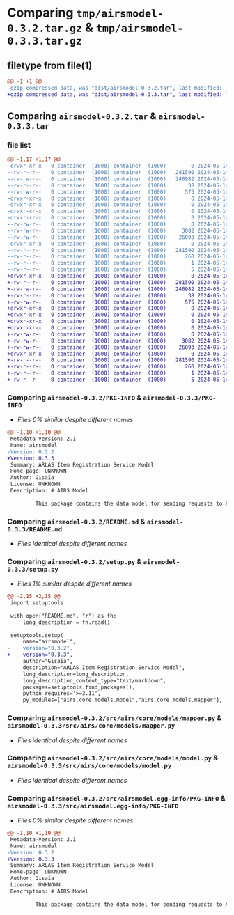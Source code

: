 # Comparing `tmp/airsmodel-0.3.2.tar.gz` & `tmp/airsmodel-0.3.3.tar.gz`

## filetype from file(1)

```diff
@@ -1 +1 @@
-gzip compressed data, was "dist/airsmodel-0.3.2.tar", last modified: Tue May 14 07:06:38 2024, max compression
+gzip compressed data, was "dist/airsmodel-0.3.3.tar", last modified: Tue May 14 09:46:43 2024, max compression
```

## Comparing `airsmodel-0.3.2.tar` & `airsmodel-0.3.3.tar`

### file list

```diff
@@ -1,17 +1,17 @@
-drwxr-xr-x   0 container  (1000) container  (1000)        0 2024-05-14 07:06:37.000000 airsmodel-0.3.2/
--rw-r--r--   0 container  (1000) container  (1000)   281590 2024-05-14 07:06:37.000000 airsmodel-0.3.2/PKG-INFO
--rw-rw-r--   0 container  (1000) container  (1000)   246982 2024-05-14 07:06:36.000000 airsmodel-0.3.2/README.md
--rw-r--r--   0 container  (1000) container  (1000)       38 2024-05-14 07:06:37.000000 airsmodel-0.3.2/setup.cfg
--rw-rw-r--   0 container  (1000) container  (1000)      575 2024-05-14 07:06:36.000000 airsmodel-0.3.2/setup.py
-drwxr-xr-x   0 container  (1000) container  (1000)        0 2024-05-14 07:06:37.000000 airsmodel-0.3.2/src/
-drwxr-xr-x   0 container  (1000) container  (1000)        0 2024-05-14 07:06:37.000000 airsmodel-0.3.2/src/airs/
-drwxr-xr-x   0 container  (1000) container  (1000)        0 2024-05-14 07:06:37.000000 airsmodel-0.3.2/src/airs/core/
-drwxr-xr-x   0 container  (1000) container  (1000)        0 2024-05-14 07:06:37.000000 airsmodel-0.3.2/src/airs/core/models/
--rw-rw-r--   0 container  (1000) container  (1000)        0 2024-05-14 07:06:36.000000 airsmodel-0.3.2/src/airs/core/models/__init__.py
--rw-rw-r--   0 container  (1000) container  (1000)     3082 2024-05-14 07:06:36.000000 airsmodel-0.3.2/src/airs/core/models/mapper.py
--rw-rw-r--   0 container  (1000) container  (1000)    26093 2024-05-14 07:06:36.000000 airsmodel-0.3.2/src/airs/core/models/model.py
-drwxr-xr-x   0 container  (1000) container  (1000)        0 2024-05-14 07:06:37.000000 airsmodel-0.3.2/src/airsmodel.egg-info/
--rw-r--r--   0 container  (1000) container  (1000)   281590 2024-05-14 07:06:37.000000 airsmodel-0.3.2/src/airsmodel.egg-info/PKG-INFO
--rw-r--r--   0 container  (1000) container  (1000)      260 2024-05-14 07:06:37.000000 airsmodel-0.3.2/src/airsmodel.egg-info/SOURCES.txt
--rw-r--r--   0 container  (1000) container  (1000)        1 2024-05-14 07:06:37.000000 airsmodel-0.3.2/src/airsmodel.egg-info/dependency_links.txt
--rw-r--r--   0 container  (1000) container  (1000)        5 2024-05-14 07:06:37.000000 airsmodel-0.3.2/src/airsmodel.egg-info/top_level.txt
+drwxr-xr-x   0 container  (1000) container  (1000)        0 2024-05-14 09:46:43.000000 airsmodel-0.3.3/
+-rw-r--r--   0 container  (1000) container  (1000)   281590 2024-05-14 09:46:43.000000 airsmodel-0.3.3/PKG-INFO
+-rw-rw-r--   0 container  (1000) container  (1000)   246982 2024-05-14 09:46:42.000000 airsmodel-0.3.3/README.md
+-rw-r--r--   0 container  (1000) container  (1000)       38 2024-05-14 09:46:43.000000 airsmodel-0.3.3/setup.cfg
+-rw-rw-r--   0 container  (1000) container  (1000)      575 2024-05-14 09:46:42.000000 airsmodel-0.3.3/setup.py
+drwxr-xr-x   0 container  (1000) container  (1000)        0 2024-05-14 09:46:43.000000 airsmodel-0.3.3/src/
+drwxr-xr-x   0 container  (1000) container  (1000)        0 2024-05-14 09:46:43.000000 airsmodel-0.3.3/src/airs/
+drwxr-xr-x   0 container  (1000) container  (1000)        0 2024-05-14 09:46:43.000000 airsmodel-0.3.3/src/airs/core/
+drwxr-xr-x   0 container  (1000) container  (1000)        0 2024-05-14 09:46:43.000000 airsmodel-0.3.3/src/airs/core/models/
+-rw-rw-r--   0 container  (1000) container  (1000)        0 2024-05-14 09:46:42.000000 airsmodel-0.3.3/src/airs/core/models/__init__.py
+-rw-rw-r--   0 container  (1000) container  (1000)     3082 2024-05-14 09:46:42.000000 airsmodel-0.3.3/src/airs/core/models/mapper.py
+-rw-rw-r--   0 container  (1000) container  (1000)    26093 2024-05-14 09:46:42.000000 airsmodel-0.3.3/src/airs/core/models/model.py
+drwxr-xr-x   0 container  (1000) container  (1000)        0 2024-05-14 09:46:43.000000 airsmodel-0.3.3/src/airsmodel.egg-info/
+-rw-r--r--   0 container  (1000) container  (1000)   281590 2024-05-14 09:46:43.000000 airsmodel-0.3.3/src/airsmodel.egg-info/PKG-INFO
+-rw-r--r--   0 container  (1000) container  (1000)      260 2024-05-14 09:46:43.000000 airsmodel-0.3.3/src/airsmodel.egg-info/SOURCES.txt
+-rw-r--r--   0 container  (1000) container  (1000)        1 2024-05-14 09:46:43.000000 airsmodel-0.3.3/src/airsmodel.egg-info/dependency_links.txt
+-rw-r--r--   0 container  (1000) container  (1000)        5 2024-05-14 09:46:43.000000 airsmodel-0.3.3/src/airsmodel.egg-info/top_level.txt
```

### Comparing `airsmodel-0.3.2/PKG-INFO` & `airsmodel-0.3.3/PKG-INFO`

 * *Files 0% similar despite different names*

```diff
@@ -1,10 +1,10 @@
 Metadata-Version: 2.1
 Name: airsmodel
-Version: 0.3.2
+Version: 0.3.3
 Summary: ARLAS Item Registration Service Model
 Home-page: UNKNOWN
 Author: Gisaïa
 License: UNKNOWN
 Description: # AIRS Model
         
         This package contains the data model for sending requests to ARLAS Item Registration Services.
```

### Comparing `airsmodel-0.3.2/README.md` & `airsmodel-0.3.3/README.md`

 * *Files identical despite different names*

### Comparing `airsmodel-0.3.2/setup.py` & `airsmodel-0.3.3/setup.py`

 * *Files 1% similar despite different names*

```diff
@@ -2,15 +2,15 @@
 import setuptools
 
 with open("README.md", "r") as fh:
     long_description = fh.read()
 
 setuptools.setup(
     name="airsmodel",
-    version="0.3.2",                        
+    version="0.3.3",                        
     author="Gisaïa",                     
     description="ARLAS Item Registration Service Model",
     long_description=long_description,      
     long_description_content_type="text/markdown",
     packages=setuptools.find_packages(),    
     python_requires='>=3.11',     
     py_modules=["airs.core.models.model","airs.core.models.mapper"],
```

### Comparing `airsmodel-0.3.2/src/airs/core/models/mapper.py` & `airsmodel-0.3.3/src/airs/core/models/mapper.py`

 * *Files identical despite different names*

### Comparing `airsmodel-0.3.2/src/airs/core/models/model.py` & `airsmodel-0.3.3/src/airs/core/models/model.py`

 * *Files identical despite different names*

### Comparing `airsmodel-0.3.2/src/airsmodel.egg-info/PKG-INFO` & `airsmodel-0.3.3/src/airsmodel.egg-info/PKG-INFO`

 * *Files 0% similar despite different names*

```diff
@@ -1,10 +1,10 @@
 Metadata-Version: 2.1
 Name: airsmodel
-Version: 0.3.2
+Version: 0.3.3
 Summary: ARLAS Item Registration Service Model
 Home-page: UNKNOWN
 Author: Gisaïa
 License: UNKNOWN
 Description: # AIRS Model
         
         This package contains the data model for sending requests to ARLAS Item Registration Services.
```


